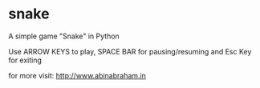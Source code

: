 # snake
A simple game "Snake" in Python


Use ARROW KEYS to play, SPACE BAR for pausing/resuming and Esc Key for exiting

for more visit: http://www.abinabraham.in
